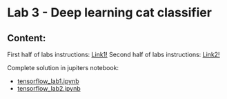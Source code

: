 # Lab 3 - Deep learning cat classifier

## Content:

First half of labs instructions: [Link1!](http://home.agh.edu.pl/~mdig/dokuwiki/doku.php?id=teaching:courses:agh:weaiiib:inf:adv-ml:2018-19_l:labs:lab11) 
Second half of labs instructions: [Link2!](http://home.agh.edu.pl/~mdig/dokuwiki/doku.php?id=teaching:courses:agh:weaiiib:inf:adv-ml:2018-19_l:labs:lab12)

Complete solution in jupiters notebook:
  - [tensorflow_lab1.ipynb](tensorflow_lab1.ipynb)
  - [tensorflow_lab2.ipynb](tensorflow_lab1.ipynb)
